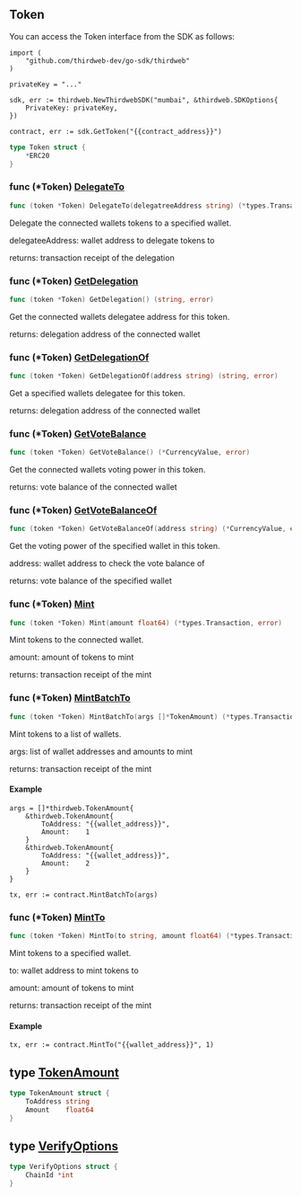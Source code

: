 
## Token

You can access the Token interface from the SDK as follows:

```
import (
	"github.com/thirdweb-dev/go-sdk/thirdweb"
)

privateKey = "..."

sdk, err := thirdweb.NewThirdwebSDK("mumbai", &thirdweb.SDKOptions{
	PrivateKey: privateKey,
})

contract, err := sdk.GetToken("{{contract_address}}")
```

```go
type Token struct {
    *ERC20
}
```

### func \(\*Token\) [DelegateTo](<https://github.com/thirdweb-dev/go-sdk/blob/main/thirdweb/token.go#L185>)

```go
func (token *Token) DelegateTo(delegatreeAddress string) (*types.Transaction, error)
```

Delegate the connected wallets tokens to a specified wallet\.

delegateeAddress: wallet address to delegate tokens to

returns: transaction receipt of the delegation

### func \(\*Token\) [GetDelegation](<https://github.com/thirdweb-dev/go-sdk/blob/main/thirdweb/token.go#L73>)

```go
func (token *Token) GetDelegation() (string, error)
```

Get the connected wallets delegatee address for this token\.

returns: delegation address of the connected wallet

### func \(\*Token\) [GetDelegationOf](<https://github.com/thirdweb-dev/go-sdk/blob/main/thirdweb/token.go#L80>)

```go
func (token *Token) GetDelegationOf(address string) (string, error)
```

Get a specified wallets delegatee for this token\.

returns: delegation address of the connected wallet

### func \(\*Token\) [GetVoteBalance](<https://github.com/thirdweb-dev/go-sdk/blob/main/thirdweb/token.go#L52>)

```go
func (token *Token) GetVoteBalance() (*CurrencyValue, error)
```

Get the connected wallets voting power in this token\.

returns: vote balance of the connected wallet

### func \(\*Token\) [GetVoteBalanceOf](<https://github.com/thirdweb-dev/go-sdk/blob/main/thirdweb/token.go#L61>)

```go
func (token *Token) GetVoteBalanceOf(address string) (*CurrencyValue, error)
```

Get the voting power of the specified wallet in this token\.

address: wallet address to check the vote balance of

returns: vote balance of the specified wallet

### func \(\*Token\) [Mint](<https://github.com/thirdweb-dev/go-sdk/blob/main/thirdweb/token.go#L94>)

```go
func (token *Token) Mint(amount float64) (*types.Transaction, error)
```

Mint tokens to the connected wallet\.

amount: amount of tokens to mint

returns: transaction receipt of the mint

### func \(\*Token\) [MintBatchTo](<https://github.com/thirdweb-dev/go-sdk/blob/main/thirdweb/token.go#L147>)

```go
func (token *Token) MintBatchTo(args []*TokenAmount) (*types.Transaction, error)
```

Mint tokens to a list of wallets\.

args: list of wallet addresses and amounts to mint

returns: transaction receipt of the mint

#### Example

```
args = []*thirdweb.TokenAmount{
	&thirdweb.TokenAmount{
		ToAddress: "{{wallet_address}}",
		Amount:    1
	}
	&thirdweb.TokenAmount{
		ToAddress: "{{wallet_address}}",
		Amount:    2
	}
}

tx, err := contract.MintBatchTo(args)
```

### func \(\*Token\) [MintTo](<https://github.com/thirdweb-dev/go-sdk/blob/main/thirdweb/token.go#L109>)

```go
func (token *Token) MintTo(to string, amount float64) (*types.Transaction, error)
```

Mint tokens to a specified wallet\.

to: wallet address to mint tokens to

amount: amount of tokens to mint

returns: transaction receipt of the mint

#### Example

```
tx, err := contract.MintTo("{{wallet_address}}", 1)
```

## type [TokenAmount](<https://github.com/thirdweb-dev/go-sdk/blob/main/thirdweb/types.go#L103-L106>)

```go
type TokenAmount struct {
    ToAddress string
    Amount    float64
}
```

## type [VerifyOptions](<https://github.com/thirdweb-dev/go-sdk/blob/main/thirdweb/types.go#L243-L245>)

```go
type VerifyOptions struct {
    ChainId *int
}
```
